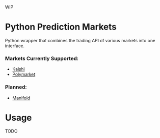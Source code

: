 WIP

# Python Prediction Markets
Python wrapper that combines the trading API of various markets into one interface.

### Markets Currently Supported:
- [Kalshi](https://kalshi.com/)
- [Polymarket](https://polymarket.com/)

### Planned:
- [Manifold](https://manifold.markets/home)

# Usage

TODO